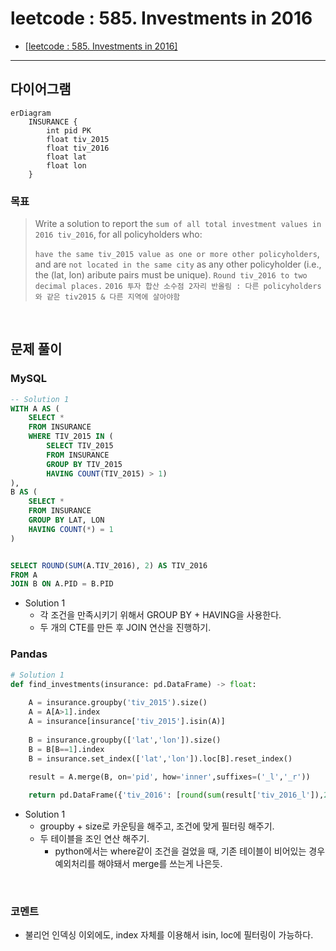# leetcode : 585. Investments in 2016
* [[leetcode : 585. Investments in 2016]](https://leetcode.com/problems/investments-in-2016/)

---

## **다이어그램**
```mermaid
erDiagram
    INSURANCE {
        int pid PK
        float tiv_2015
        float tiv_2016
        float lat
        float lon
    }
```

### **목표**
> Write a solution to report the `sum of all total investment values in 2016 tiv_2016`, for all policyholders who:
>
> `have the same tiv_2015 value as one or more other policyholders`, and
> are `not located in the same city` as any other policyholder (i.e., the (lat, lon) aribute pairs must be unique).
> `Round tiv_2016 to two decimal places.`
> `2016 투자 합산 소수점 2자리 반올림 : 다른 policyholders와 같은 tiv2015 & 다른 지역에 살아야함`


<br>

## 문제 풀이

### **MySQL**
```SQL
-- Solution 1
WITH A AS (
    SELECT *
    FROM INSURANCE
    WHERE TIV_2015 IN (
        SELECT TIV_2015
        FROM INSURANCE
        GROUP BY TIV_2015
        HAVING COUNT(TIV_2015) > 1)
),
B AS (
    SELECT *
    FROM INSURANCE
    GROUP BY LAT, LON
    HAVING COUNT(*) = 1
)


SELECT ROUND(SUM(A.TIV_2016), 2) AS TIV_2016 
FROM A
JOIN B ON A.PID = B.PID

```
* Solution 1
  * 각 조건을 만족시키기 위해서 GROUP BY + HAVING을 사용한다.
  * 두 개의 CTE를 만든 후 JOIN 연산을 진행하기.
  
### **Pandas**
```python
# Solution 1 
def find_investments(insurance: pd.DataFrame) -> float:
    
    A = insurance.groupby('tiv_2015').size()
    A = A[A>1].index
    A = insurance[insurance['tiv_2015'].isin(A)]
    
    B = insurance.groupby(['lat','lon']).size()
    B = B[B==1].index
    B = insurance.set_index(['lat','lon']).loc[B].reset_index()
    
    result = A.merge(B, on='pid', how='inner',suffixes=('_l','_r'))

    return pd.DataFrame({'tiv_2016': [round(sum(result['tiv_2016_l']),2)]})
```

* Solution 1
  * groupby + size로 카운팅을 해주고, 조건에 맞게 필터링 해주기.
  * 두 테이블을 조인 연산 해주기.
    * python에서는 where같이 조건을 걸었을 때, 기존 테이블이 비어있는 경우 예외처리를 해야돼서 merge를 쓰는게 나은듯.

  
<br>

### **코멘트**
* 불리언 인덱싱 이외에도, index 자체를 이용해서 isin, loc에 필터링이 가능하다.
